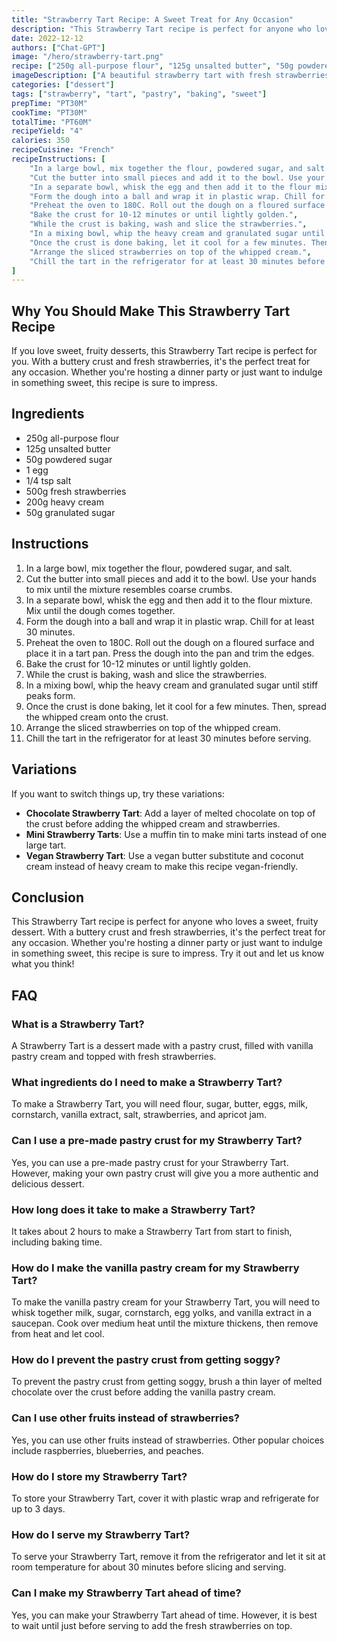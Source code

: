 ```yaml
---
title: "Strawberry Tart Recipe: A Sweet Treat for Any Occasion"
description: "This Strawberry Tart recipe is perfect for anyone who loves a sweet, fruity dessert. With a buttery crust and fresh strawberries, it's the perfect treat for any occasion."
date: 2022-12-12
authors: ["Chat-GPT"]
image: "/hero/strawberry-tart.png"
recipe: ["250g all-purpose flour", "125g unsalted butter", "50g powdered sugar", "1 egg", "1/4 tsp salt", "500g fresh strawberries", "200g heavy cream", "50g granulated sugar"]
imageDescription: ["A beautiful strawberry tart with fresh strawberries on top"]
categories: ["dessert"]
tags: ["strawberry", "tart", "pastry", "baking", "sweet"]
prepTime: "PT30M"
cookTime: "PT30M"
totalTime: "PT60M"
recipeYield: "4"
calories: 350
recipeCuisine: "French"
recipeInstructions: [
    "In a large bowl, mix together the flour, powdered sugar, and salt.",
    "Cut the butter into small pieces and add it to the bowl. Use your hands to mix until the mixture resembles coarse crumbs.",
    "In a separate bowl, whisk the egg and then add it to the flour mixture. Mix until the dough comes together.",
    "Form the dough into a ball and wrap it in plastic wrap. Chill for at least 30 minutes.",
    "Preheat the oven to 180C. Roll out the dough on a floured surface and place it in a tart pan. Press the dough into the pan and trim the edges.",
    "Bake the crust for 10-12 minutes or until lightly golden.",
    "While the crust is baking, wash and slice the strawberries.",
    "In a mixing bowl, whip the heavy cream and granulated sugar until stiff peaks form.",
    "Once the crust is done baking, let it cool for a few minutes. Then, spread the whipped cream onto the crust.",
    "Arrange the sliced strawberries on top of the whipped cream.",
    "Chill the tart in the refrigerator for at least 30 minutes before serving."
]
---
```


## Why You Should Make This Strawberry Tart Recipe

If you love sweet, fruity desserts, this Strawberry Tart recipe is perfect for you. With a buttery crust and fresh strawberries, it's the perfect treat for any occasion. Whether you're hosting a dinner party or just want to indulge in something sweet, this recipe is sure to impress.

## Ingredients

- 250g all-purpose flour
- 125g unsalted butter
- 50g powdered sugar
- 1 egg
- 1/4 tsp salt
- 500g fresh strawberries
- 200g heavy cream
- 50g granulated sugar

## Instructions

1. In a large bowl, mix together the flour, powdered sugar, and salt.
2. Cut the butter into small pieces and add it to the bowl. Use your hands to mix until the mixture resembles coarse crumbs.
3. In a separate bowl, whisk the egg and then add it to the flour mixture. Mix until the dough comes together.
4. Form the dough into a ball and wrap it in plastic wrap. Chill for at least 30 minutes.
5. Preheat the oven to 180C. Roll out the dough on a floured surface and place it in a tart pan. Press the dough into the pan and trim the edges.
6. Bake the crust for 10-12 minutes or until lightly golden.
7. While the crust is baking, wash and slice the strawberries.
8. In a mixing bowl, whip the heavy cream and granulated sugar until stiff peaks form.
9. Once the crust is done baking, let it cool for a few minutes. Then, spread the whipped cream onto the crust.
10. Arrange the sliced strawberries on top of the whipped cream.
11. Chill the tart in the refrigerator for at least 30 minutes before serving.

## Variations

If you want to switch things up, try these variations:

- **Chocolate Strawberry Tart**: Add a layer of melted chocolate on top of the crust before adding the whipped cream and strawberries.
- **Mini Strawberry Tarts**: Use a muffin tin to make mini tarts instead of one large tart.
- **Vegan Strawberry Tart**: Use a vegan butter substitute and coconut cream instead of heavy cream to make this recipe vegan-friendly.

## Conclusion

This Strawberry Tart recipe is perfect for anyone who loves a sweet, fruity dessert. With a buttery crust and fresh strawberries, it's the perfect treat for any occasion. Whether you're hosting a dinner party or just want to indulge in something sweet, this recipe is sure to impress. Try it out and let us know what you think!

## FAQ

### What is a Strawberry Tart?

A Strawberry Tart is a dessert made with a pastry crust, filled with vanilla pastry cream and topped with fresh strawberries.

### What ingredients do I need to make a Strawberry Tart?

To make a Strawberry Tart, you will need flour, sugar, butter, eggs, milk, cornstarch, vanilla extract, salt, strawberries, and apricot jam.

### Can I use a pre-made pastry crust for my Strawberry Tart?

Yes, you can use a pre-made pastry crust for your Strawberry Tart. However, making your own pastry crust will give you a more authentic and delicious dessert.

### How long does it take to make a Strawberry Tart?

It takes about 2 hours to make a Strawberry Tart from start to finish, including baking time.

### How do I make the vanilla pastry cream for my Strawberry Tart?

To make the vanilla pastry cream for your Strawberry Tart, you will need to whisk together milk, sugar, cornstarch, egg yolks, and vanilla extract in a saucepan. Cook over medium heat until the mixture thickens, then remove from heat and let cool.

### How do I prevent the pastry crust from getting soggy?

To prevent the pastry crust from getting soggy, brush a thin layer of melted chocolate over the crust before adding the vanilla pastry cream.

### Can I use other fruits instead of strawberries?

Yes, you can use other fruits instead of strawberries. Other popular choices include raspberries, blueberries, and peaches.

### How do I store my Strawberry Tart?

To store your Strawberry Tart, cover it with plastic wrap and refrigerate for up to 3 days.

### How do I serve my Strawberry Tart?

To serve your Strawberry Tart, remove it from the refrigerator and let it sit at room temperature for about 30 minutes before slicing and serving.

### Can I make my Strawberry Tart ahead of time?

Yes, you can make your Strawberry Tart ahead of time. However, it is best to wait until just before serving to add the fresh strawberries on top.